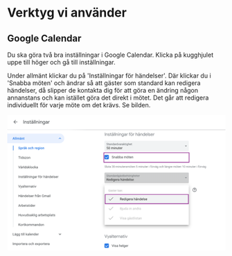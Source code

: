 # Verktyg vi använder

## Google Calendar
Du ska göra två bra inställningar i Google Calendar.
Klicka på kugghjulet uppe till höger och gå till inställningar.

Under allmänt klickar du på 'Inställningar för händelser'.
Där klickar du i 'Snabba möten' och ändrar så att gäster som standard kan redigera händelser, då slipper de kontakta dig för att göra en ändring någon annanstans och kan istället göra det direkt i mötet. Det går att redigera individuellt för varje möte om det krävs. Se bilden.

![Screenshot of google calendar](/assets/google_calendar_screenshot.png)
